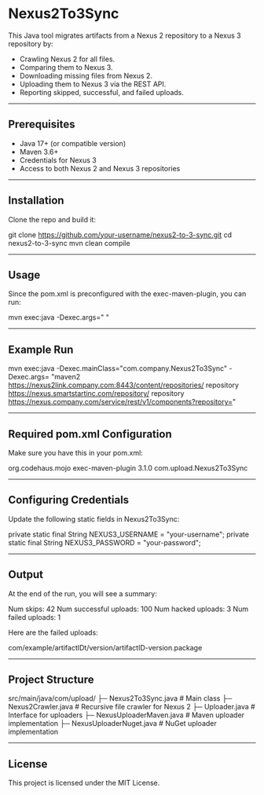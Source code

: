 # Nexus2To3Sync

This Java tool migrates artifacts from a Nexus 2 repository to a Nexus 3 repository by:

- Crawling Nexus 2 for all files.
- Comparing them to Nexus 3.
- Downloading missing files from Nexus 2.
- Uploading them to Nexus 3 via the REST API.
- Reporting skipped, successful, and failed uploads.

---

## Prerequisites

- Java 17+ (or compatible version)
- Maven 3.6+
- Credentials for Nexus 3
- Access to both Nexus 2 and Nexus 3 repositories

---

## Installation

Clone the repo and build it:

git clone https://github.com/your-username/nexus2-to-3-sync.git
cd nexus2-to-3-sync
mvn clean compile

---

## Usage

Since the pom.xml is preconfigured with the exec-maven-plugin, you can run:

mvn exec:java -Dexec.args="<repositoryFormat> <nexus2RepositoryBase> <nexus2RepositoryName> <nexus3RepositoryBase> <nexus3RepositoryName> <nexus3RestApiBase>"


---

## Example Run

mvn exec:java -Dexec.mainClass="com.company.Nexus2To3Sync" -Dexec.args=
"maven2
https://nexus2link.company.com:8443/content/repositories/
repository
https://nexus.smartstartinc.com/repository/
repository
https://nexus.company.com/service/rest/v1/components?repository="

---

## Required pom.xml Configuration

Make sure you have this in your pom.xml:

<build>
  <plugins>
    <plugin>
      <groupId>org.codehaus.mojo</groupId>
      <artifactId>exec-maven-plugin</artifactId>
      <version>3.1.0</version>
      <configuration>
        <mainClass>com.upload.Nexus2To3Sync</mainClass>
      </configuration>
    </plugin>
  </plugins>
</build>

---

## Configuring Credentials

Update the following static fields in Nexus2To3Sync:


private static final String NEXUS3_USERNAME = "your-username";
private static final String NEXUS3_PASSWORD = "your-password";

---

## Output
At the end of the run, you will see a summary:

Num skips:  42
Num successful uploads:  100
Num hacked uploads:  3
Num failed uploads:  1

Here are the failed uploads:

com/example/artifactIDt/version/artifactID-version.package

---

## Project Structure

src/main/java/com/upload/
 ├─ Nexus2To3Sync.java        # Main class
 ├─ Nexus2Crawler.java        # Recursive file crawler for Nexus 2
 ├─ Uploader.java             # Interface for uploaders
 ├─ NexusUploaderMaven.java   # Maven uploader implementation
 ├─ NexusUploaderNuget.java   # NuGet uploader implementation

 --- 
 
## License
This project is licensed under the MIT License.
